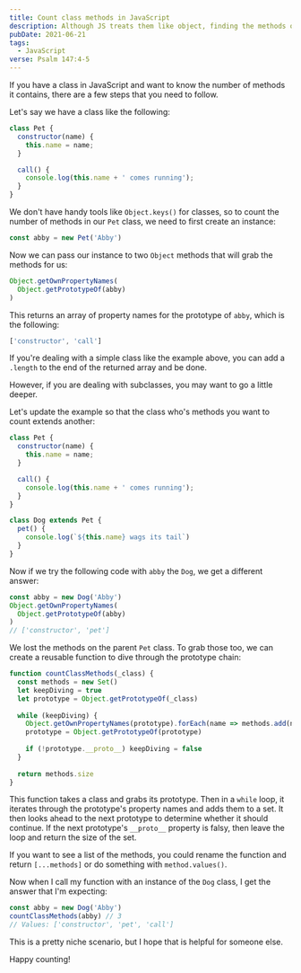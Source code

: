 ```yaml
---
title: Count class methods in JavaScript
description: Although JS treats them like object, finding the methods of a class programmatically is trickier than I thought.
pubDate: 2021-06-21
tags:
  - JavaScript
verse: Psalm 147:4-5
---
```


If you have a class in JavaScript and want to know the number of methods it contains, there are a few steps that you need to follow.

Let's say we have a class like the following:

```js
class Pet {
  constructor(name) {
    this.name = name;
  }

  call() {
    console.log(this.name + ' comes running');
  }
}
```

We don't have handy tools like `Object.keys()` for classes, so to count the number of methods in our `Pet` class, we need to first create an instance:

```js
const abby = new Pet('Abby')
```

Now we can pass our instance to two `Object` methods that will grab the methods for us:

```js
Object.getOwnPropertyNames(
  Object.getPrototypeOf(abby)
)
```

This returns an array of property names for the prototype of `abby`, which is the following:

```js
['constructor', 'call']
```

If you're dealing with a simple class like the example above, you can add a `.length` to the end of the returned array and be done.

However, if you are dealing with subclasses, you may want to go a little deeper.

Let's update the example so that the class who's methods you want to count extends another:

```js
class Pet {
  constructor(name) {
    this.name = name;
  }

  call() {
    console.log(this.name + ' comes running');
  }
}

class Dog extends Pet {
  pet() {
    console.log(`${this.name} wags its tail`)
  }
}
```

Now if we try the following code with `abby` the `Dog`, we get a different answer:

```js
const abby = new Dog('Abby')
Object.getOwnPropertyNames(
  Object.getPrototypeOf(abby)
)
// ['constructor', 'pet']
```

We lost the methods on the parent `Pet` class. To grab those too, we can create a reusable function to dive through the prototype chain:

```js
function countClassMethods(_class) {
  const methods = new Set()
  let keepDiving = true
  let prototype = Object.getPrototypeOf(_class)
  
  while (keepDiving) {
    Object.getOwnPropertyNames(prototype).forEach(name => methods.add(name))
    prototype = Object.getPrototypeOf(prototype)
    
    if (!prototype.__proto__) keepDiving = false
  }
  
  return methods.size
}
```

This function takes a class and grabs its prototype. Then in a `while` loop, it iterates through the prototype's property names and adds them to a set. It then looks ahead to the next prototype to determine whether it should continue. If the next prototype's `__proto__` property is falsy, then leave the loop and return the size of the set.

If you want to see a list of the methods, you could rename the function and return `[...methods]` or do something with `method.values()`.

Now when I call my function with an instance of the `Dog` class, I get the answer that I'm expecting:

```js
const abby = new Dog('Abby')
countClassMethods(abby) // 3
// Values: ['constructor', 'pet', 'call']
```

This is a pretty niche scenario, but I hope that is helpful for someone else.

Happy counting!
